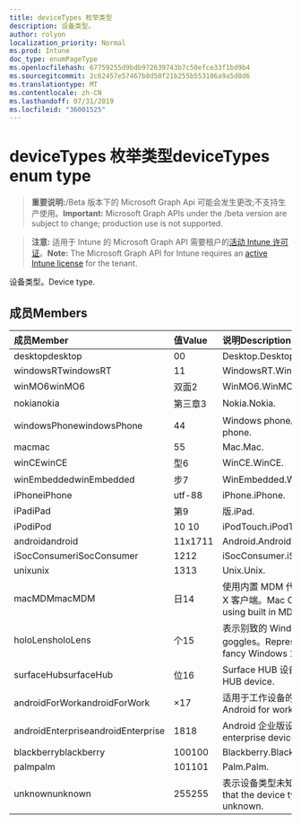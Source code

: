 ```yaml
---
title: deviceTypes 枚举类型
description: 设备类型。
author: rolyon
localization_priority: Normal
ms.prod: Intune
doc_type: enumPageType
ms.openlocfilehash: 67759255d9bdb972639743b7c50efce33f1bd9b4
ms.sourcegitcommit: 2c62457e57467b8d50f21b255b553106a9a5d8d6
ms.translationtype: MT
ms.contentlocale: zh-CN
ms.lasthandoff: 07/31/2019
ms.locfileid: "36001525"
---
```

# <a name="devicetypes-enum-type"></a><span data-ttu-id="9ce7d-103">deviceTypes 枚举类型</span><span class="sxs-lookup"><span data-stu-id="9ce7d-103">deviceTypes enum type</span></span>

> <span data-ttu-id="9ce7d-104">**重要说明:**/Beta 版本下的 Microsoft Graph Api 可能会发生更改;不支持生产使用。</span><span class="sxs-lookup"><span data-stu-id="9ce7d-104">**Important:** Microsoft Graph APIs under the /beta version are subject to change; production use is not supported.</span></span>

> <span data-ttu-id="9ce7d-105">**注意:** 适用于 Intune 的 Microsoft Graph API 需要租户的[活动 Intune 许可证](https://go.microsoft.com/fwlink/?linkid=839381)。</span><span class="sxs-lookup"><span data-stu-id="9ce7d-105">**Note:** The Microsoft Graph API for Intune requires an [active Intune license](https://go.microsoft.com/fwlink/?linkid=839381) for the tenant.</span></span>

<span data-ttu-id="9ce7d-106">设备类型。</span><span class="sxs-lookup"><span data-stu-id="9ce7d-106">Device type.</span></span>

## <a name="members"></a><span data-ttu-id="9ce7d-107">成员</span><span class="sxs-lookup"><span data-stu-id="9ce7d-107">Members</span></span>
|<span data-ttu-id="9ce7d-108">成员</span><span class="sxs-lookup"><span data-stu-id="9ce7d-108">Member</span></span>|<span data-ttu-id="9ce7d-109">值</span><span class="sxs-lookup"><span data-stu-id="9ce7d-109">Value</span></span>|<span data-ttu-id="9ce7d-110">说明</span><span class="sxs-lookup"><span data-stu-id="9ce7d-110">Description</span></span>|
|:---|:---|:---|
|<span data-ttu-id="9ce7d-111">desktop</span><span class="sxs-lookup"><span data-stu-id="9ce7d-111">desktop</span></span>|<span data-ttu-id="9ce7d-112">0</span><span class="sxs-lookup"><span data-stu-id="9ce7d-112">0</span></span>|<span data-ttu-id="9ce7d-113">Desktop.</span><span class="sxs-lookup"><span data-stu-id="9ce7d-113">Desktop.</span></span>|
|<span data-ttu-id="9ce7d-114">windowsRT</span><span class="sxs-lookup"><span data-stu-id="9ce7d-114">windowsRT</span></span>|<span data-ttu-id="9ce7d-115">1</span><span class="sxs-lookup"><span data-stu-id="9ce7d-115">1</span></span>|<span data-ttu-id="9ce7d-116">WindowsRT.</span><span class="sxs-lookup"><span data-stu-id="9ce7d-116">WindowsRT.</span></span>|
|<span data-ttu-id="9ce7d-117">winMO6</span><span class="sxs-lookup"><span data-stu-id="9ce7d-117">winMO6</span></span>|<span data-ttu-id="9ce7d-118">双面</span><span class="sxs-lookup"><span data-stu-id="9ce7d-118">2</span></span>|<span data-ttu-id="9ce7d-119">WinMO6.</span><span class="sxs-lookup"><span data-stu-id="9ce7d-119">WinMO6.</span></span>|
|<span data-ttu-id="9ce7d-120">nokia</span><span class="sxs-lookup"><span data-stu-id="9ce7d-120">nokia</span></span>|<span data-ttu-id="9ce7d-121">第三章</span><span class="sxs-lookup"><span data-stu-id="9ce7d-121">3</span></span>|<span data-ttu-id="9ce7d-122">Nokia.</span><span class="sxs-lookup"><span data-stu-id="9ce7d-122">Nokia.</span></span>|
|<span data-ttu-id="9ce7d-123">windowsPhone</span><span class="sxs-lookup"><span data-stu-id="9ce7d-123">windowsPhone</span></span>|<span data-ttu-id="9ce7d-124">4</span><span class="sxs-lookup"><span data-stu-id="9ce7d-124">4</span></span>|<span data-ttu-id="9ce7d-125">Windows phone。</span><span class="sxs-lookup"><span data-stu-id="9ce7d-125">Windows phone.</span></span>|
|<span data-ttu-id="9ce7d-126">mac</span><span class="sxs-lookup"><span data-stu-id="9ce7d-126">mac</span></span>|<span data-ttu-id="9ce7d-127">5</span><span class="sxs-lookup"><span data-stu-id="9ce7d-127">5</span></span>|<span data-ttu-id="9ce7d-128">Mac.</span><span class="sxs-lookup"><span data-stu-id="9ce7d-128">Mac.</span></span>|
|<span data-ttu-id="9ce7d-129">winCE</span><span class="sxs-lookup"><span data-stu-id="9ce7d-129">winCE</span></span>|<span data-ttu-id="9ce7d-130">型</span><span class="sxs-lookup"><span data-stu-id="9ce7d-130">6</span></span>|<span data-ttu-id="9ce7d-131">WinCE.</span><span class="sxs-lookup"><span data-stu-id="9ce7d-131">WinCE.</span></span>|
|<span data-ttu-id="9ce7d-132">winEmbedded</span><span class="sxs-lookup"><span data-stu-id="9ce7d-132">winEmbedded</span></span>|<span data-ttu-id="9ce7d-133">步</span><span class="sxs-lookup"><span data-stu-id="9ce7d-133">7</span></span>|<span data-ttu-id="9ce7d-134">WinEmbedded.</span><span class="sxs-lookup"><span data-stu-id="9ce7d-134">WinEmbedded.</span></span>|
|<span data-ttu-id="9ce7d-135">iPhone</span><span class="sxs-lookup"><span data-stu-id="9ce7d-135">iPhone</span></span>|<span data-ttu-id="9ce7d-136">utf-8</span><span class="sxs-lookup"><span data-stu-id="9ce7d-136">8</span></span>|<span data-ttu-id="9ce7d-137">iPhone.</span><span class="sxs-lookup"><span data-stu-id="9ce7d-137">iPhone.</span></span>|
|<span data-ttu-id="9ce7d-138">iPad</span><span class="sxs-lookup"><span data-stu-id="9ce7d-138">iPad</span></span>|<span data-ttu-id="9ce7d-139">第</span><span class="sxs-lookup"><span data-stu-id="9ce7d-139">9</span></span>|<span data-ttu-id="9ce7d-140">版.</span><span class="sxs-lookup"><span data-stu-id="9ce7d-140">iPad.</span></span>|
|<span data-ttu-id="9ce7d-141">iPod</span><span class="sxs-lookup"><span data-stu-id="9ce7d-141">iPod</span></span>|<span data-ttu-id="9ce7d-142">10 </span><span class="sxs-lookup"><span data-stu-id="9ce7d-142">10</span></span>|<span data-ttu-id="9ce7d-143">iPodTouch.</span><span class="sxs-lookup"><span data-stu-id="9ce7d-143">iPodTouch.</span></span>|
|<span data-ttu-id="9ce7d-144">android</span><span class="sxs-lookup"><span data-stu-id="9ce7d-144">android</span></span>|<span data-ttu-id="9ce7d-145">11x17</span><span class="sxs-lookup"><span data-stu-id="9ce7d-145">11</span></span>|<span data-ttu-id="9ce7d-146">Android.</span><span class="sxs-lookup"><span data-stu-id="9ce7d-146">Android.</span></span>|
|<span data-ttu-id="9ce7d-147">iSocConsumer</span><span class="sxs-lookup"><span data-stu-id="9ce7d-147">iSocConsumer</span></span>|<span data-ttu-id="9ce7d-148">12</span><span class="sxs-lookup"><span data-stu-id="9ce7d-148">12</span></span>|<span data-ttu-id="9ce7d-149">iSocConsumer.</span><span class="sxs-lookup"><span data-stu-id="9ce7d-149">iSocConsumer.</span></span>|
|<span data-ttu-id="9ce7d-150">unix</span><span class="sxs-lookup"><span data-stu-id="9ce7d-150">unix</span></span>|<span data-ttu-id="9ce7d-151">13</span><span class="sxs-lookup"><span data-stu-id="9ce7d-151">13</span></span>|<span data-ttu-id="9ce7d-152">Unix.</span><span class="sxs-lookup"><span data-stu-id="9ce7d-152">Unix.</span></span>|
|<span data-ttu-id="9ce7d-153">macMDM</span><span class="sxs-lookup"><span data-stu-id="9ce7d-153">macMDM</span></span>|<span data-ttu-id="9ce7d-154">日</span><span class="sxs-lookup"><span data-stu-id="9ce7d-154">14</span></span>|<span data-ttu-id="9ce7d-155">使用内置 MDM 代理的 Mac OS X 客户端。</span><span class="sxs-lookup"><span data-stu-id="9ce7d-155">Mac OS X client using built in MDM agent.</span></span>|
|<span data-ttu-id="9ce7d-156">holoLens</span><span class="sxs-lookup"><span data-stu-id="9ce7d-156">holoLens</span></span>|<span data-ttu-id="9ce7d-157">个</span><span class="sxs-lookup"><span data-stu-id="9ce7d-157">15</span></span>|<span data-ttu-id="9ce7d-158">表示别致的 Windows 10 goggles。</span><span class="sxs-lookup"><span data-stu-id="9ce7d-158">Representing the fancy Windows 10 goggles.</span></span>|
|<span data-ttu-id="9ce7d-159">surfaceHub</span><span class="sxs-lookup"><span data-stu-id="9ce7d-159">surfaceHub</span></span>|<span data-ttu-id="9ce7d-160">位</span><span class="sxs-lookup"><span data-stu-id="9ce7d-160">16</span></span>|<span data-ttu-id="9ce7d-161">Surface HUB 设备。</span><span class="sxs-lookup"><span data-stu-id="9ce7d-161">Surface HUB device.</span></span>|
|<span data-ttu-id="9ce7d-162">androidForWork</span><span class="sxs-lookup"><span data-stu-id="9ce7d-162">androidForWork</span></span>|<span data-ttu-id="9ce7d-163">×</span><span class="sxs-lookup"><span data-stu-id="9ce7d-163">17</span></span>|<span data-ttu-id="9ce7d-164">适用于工作设备的 Android。</span><span class="sxs-lookup"><span data-stu-id="9ce7d-164">Android for work device.</span></span>|
|<span data-ttu-id="9ce7d-165">androidEnterprise</span><span class="sxs-lookup"><span data-stu-id="9ce7d-165">androidEnterprise</span></span>|<span data-ttu-id="9ce7d-166">18</span><span class="sxs-lookup"><span data-stu-id="9ce7d-166">18</span></span>|<span data-ttu-id="9ce7d-167">Android 企业版设备。</span><span class="sxs-lookup"><span data-stu-id="9ce7d-167">Android enterprise device.</span></span>|
|<span data-ttu-id="9ce7d-168">blackberry</span><span class="sxs-lookup"><span data-stu-id="9ce7d-168">blackberry</span></span>|<span data-ttu-id="9ce7d-169">100</span><span class="sxs-lookup"><span data-stu-id="9ce7d-169">100</span></span>|<span data-ttu-id="9ce7d-170">Blackberry.</span><span class="sxs-lookup"><span data-stu-id="9ce7d-170">Blackberry.</span></span>|
|<span data-ttu-id="9ce7d-171">palm</span><span class="sxs-lookup"><span data-stu-id="9ce7d-171">palm</span></span>|<span data-ttu-id="9ce7d-172">101</span><span class="sxs-lookup"><span data-stu-id="9ce7d-172">101</span></span>|<span data-ttu-id="9ce7d-173">Palm.</span><span class="sxs-lookup"><span data-stu-id="9ce7d-173">Palm.</span></span>|
|<span data-ttu-id="9ce7d-174">unknown</span><span class="sxs-lookup"><span data-stu-id="9ce7d-174">unknown</span></span>|<span data-ttu-id="9ce7d-175">255</span><span class="sxs-lookup"><span data-stu-id="9ce7d-175">255</span></span>|<span data-ttu-id="9ce7d-176">表示设备类型未知。</span><span class="sxs-lookup"><span data-stu-id="9ce7d-176">Represents that the device type is unknown.</span></span>|





